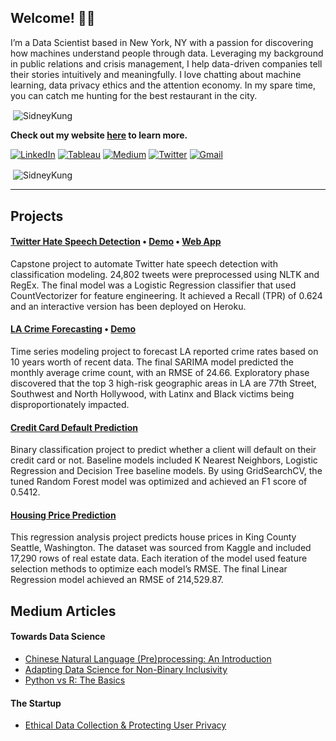 <!--




Hi there!

Please do not copy this. I would really appreciate it :)




-->


## Welcome! 👋🏼

I’m a Data Scientist based in New York, NY with a passion for discovering how machines understand people through data. Leveraging my background in public relations and crisis management, I help data-driven companies tell their stories intuitively and meaningfully. I love chatting about machine learning, data privacy ethics and the attention economy. In my spare time, you can catch me hunting for the best restaurant in the city. 

<p align=left><span align="left">&nbsp;<img align="center" src=https://github-readme-stats.vercel.app/api?username=SidneyKung&theme=buefy&bg_color=FAFBFC&show_icons=true&custom_title=GiHub%20Stats&include_all_commits=true&hide=issues,contribs&count_private=true" alt="SidneyKung" /></span>
  
**Check out my website [here](https://www.sidneykung.com/) to learn more.**

<!--




Especially this next section. 
Please email me if you would like to use this code: sidneyjkung@gmail.com
Thanks!




-->

<a href="https://www.linkedin.com/in/sidneykung/" target="_blank"><img alt="LinkedIn" src="https://img.shields.io/badge/linkedin-%230077B5.svg?&style=for-the-badge&logo=linkedin&logoColor=white" /></a> <a href="https://public.tableau.com/profile/sidney.kung#!/" target="_blank"><img alt="Tableau" src="https://img.shields.io/badge/tableau-%230077B5.svg?&style=for-the-badge&logo=tableau&logoColor=white&color=2FBEBE" /></a> <a href="https://sidneykung.medium.com/" target="_blank"><img alt="Medium" src="https://img.shields.io/badge/medium-%2312100E.svg?&style=for-the-badge&logo=medium&logoColor=white" /></a> <a href="https://twitter.com/sidney_k98" target="_blank"><img alt="Twitter" src="https://img.shields.io/badge/twitter-%231DA1F2.svg?&style=for-the-badge&logo=twitter&logoColor=white" /></a> <a href="mailto:sidneyjkung@gmail.com" target="_blank"><img alt="Gmail" src="https://img.shields.io/badge/Gmail-D14836?&style=for-the-badge&logo=Gmail&logoColor=white" /></a> 

<p align=left><span align="left">&nbsp;<img align="center" src=https://github-readme-stats.vercel.app/api?username=SidneyKung&theme=buefy&bg_color=FAFBFC&show_icons=true&custom_title=GiHub%20Stats&include_all_commits=true&hide=issues,contribs&count_private=true" alt="SidneyKung" /></span>
  
***

## Projects

#### [Twitter Hate Speech Detection](https://github.com/sidneykung/twitter_hate_speech_detection) • [Demo](https://www.loom.com/share/b9e7427cbd87455ea58a99480ea59786) • [Web App](https://hate-speech-predictor.herokuapp.com/)

Capstone project to automate Twitter hate speech detection with classification modeling. 24,802 tweets were preprocessed using NLTK and RegEx. The final model was a Logistic Regression classifier that used CountVectorizer for feature engineering. It achieved a Recall (TPR) of 0.624 and an interactive version has been deployed on Heroku.

#### [LA Crime Forecasting](https://github.com/sidneykung/LA_crime_forecasting) • [Demo](https://www.loom.com/share/f9269d168b5d48e6984fbc3cec914290)

Time series modeling project to forecast LA reported crime rates based on 10 years worth of recent data. The final SARIMA model predicted the monthly average crime count, with an RMSE of 24.66. Exploratory phase discovered that the top 3 high-risk geographic areas in LA are 77th Street, Southwest and North Hollywood, with Latinx and Black victims being disproportionately impacted.

#### [Credit Card Default Prediction](https://github.com/sidneykung/cc_default_prediction)

Binary classification project to predict whether a client will default on their credit card or not. Baseline models included K Nearest Neighbors, Logistic Regression and Decision Tree baseline models. By using GridSearchCV, the tuned Random Forest model was optimized and achieved an F1 score of 0.5412.

#### [Housing Price Prediction](https://github.com/sidneykung/Housing_Price_Model)

This regression analysis project predicts house prices in King County Seattle, Washington. The dataset was sourced from Kaggle and included 17,290 rows of real estate data. Each iteration of the model used feature selection methods to optimize each model’s RMSE.  The final Linear Regression model achieved an RMSE of 214,529.87.

## Medium Articles

#### Towards Data Science

- [Chinese Natural Language (Pre)processing: An Introduction](https://towardsdatascience.com/chinese-natural-language-pre-processing-an-introduction-995d16c2705f?source=friends_link&sk=85d63a64f5a1f8dd4235d77bae17aab3)
- [Adapting Data Science for Non-Binary Inclusivity](https://towardsdatascience.com/adapting-data-science-for-non-binary-inclusivity-368f35a560e3?sk=49cbf985272e62beac60f360112b5d6c)
- [Python vs R: The Basics](https://towardsdatascience.com/python-vs-r-the-basics-d754c45c1596?sk=9727e7fc6f177ebdb970e1fa7316ed94)

#### The Startup

- [Ethical Data Collection & Protecting User Privacy](https://medium.com/swlh/should-digital-data-privacy-be-considered-a-human-right-ec6a9ea572ff?source=friends_link&sk=102295ec9b0367385dc381cfdd60047d)


<!--
- 🔭 I’m currently working on ...
- 🌱 I’m currently learning ...
- 👯 I’m looking to collaborate on ...
- 🤔 I’m looking for help with ...
- 💬 Ask me about ...
- 📫 How to reach me: ...
- 😄 Pronouns: ...
- ⚡ Fun fact: ...
-->

